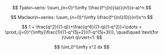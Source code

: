 $$
Tyalor~seris:
\\sum_{n=0}^\\infty \\frac{f^{(n)}(a)}{n!}(x-a)^n
$$

$$
Maclaurin~series:
\\sum_{n=0}^\\infty \\frac{f^{(n)}(0)}{n!}x^n
$$

$$
1 +  \frac{q^2}{(1-q)}+\frac{q^6}{(1-q)(1-q^2)}+\cdots = \prod_{j=0}^{\infty}\frac{1}{(1-q^{5j+2})(1-q^{5j+3})}, \quad\quad \text{for }\lvert q\rvert<1.
$$

$$
\\int_0^\\infty x^2 dx
$$